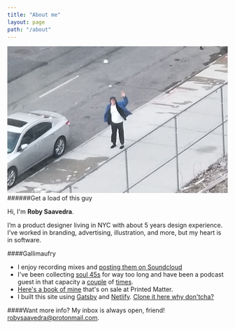 ```yaml
---
title: "About me"
layout: page
path: "/about"
---
```

![This effin guy.](./itme.jpg)
######Get a load of this guy

Hi, I'm **Roby Saavedra**. 

I’m a product designer living in NYC with about 5 years design experience. I’ve worked in branding, advertising, illustration, and more, but my heart is in software.  

####Gallimaufry
* I enjoy recording mixes and [posting them on Soundcloud](https://soundcloud.com/betobetobetobeto)
* I've been collecting [soul 45s](https://www.youtube.com/watch?v=33Rg1QSW5Qg) for way too long and have been a podcast guest in that capacity a [couple](https://soundcloud.com/thevinylexam/episode-113-the-beto-review) of [times](https://soundcloud.com/thevinylexam/episode-01). 
* [Here's a book of mine](https://www.printedmatter.org/catalog/43118/) that's on sale at Printed Matter.
* I built this site using [Gatsby](https://www.gatsbyjs.org/) and [Netlify](https://www.netlify.com/). [Clone it here why don'tcha?](https://github.com/yungbeto/portfolio) 

####Want more info?
My inbox is always open, friend! [robysaavedra@protonmail.com](mailto:robysaavedra@protonmail.com).

